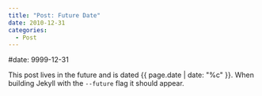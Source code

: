 ```yaml
---
title: "Post: Future Date"
date: 2010-12-31
categories:
  - Post
---
```

#date: 9999-12-31

This post lives in the future and is dated {{ page.date | date: "%c" }}. When building Jekyll with the `--future` flag it should appear.